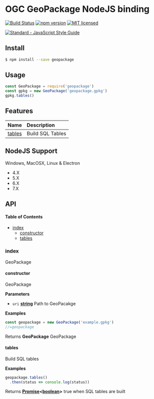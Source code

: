 # OGC GeoPackage NodeJS binding

[![Build Status](https://travis-ci.org/DenisCarriere/geopackage.svg?branch=master)](https://travis-ci.org/DenisCarriere/geopackage)
[![npm version](https://badge.fury.io/js/geopackage.svg)](https://badge.fury.io/js/geopackage)
[![MIT licensed](https://img.shields.io/badge/license-MIT-blue.svg)](https://raw.githubusercontent.com/DenisCarriere/geopackage/master/LICENSE)

<!-- Line Break -->

[![Standard - JavaScript Style Guide](https://cdn.rawgit.com/feross/standard/master/badge.svg)](https://github.com/feross/standard)

## Install

```bash
$ npm install --save geopackage
```

## Usage

```javascript
const GeoPackage = require('geopackage')
const gpkg = new GeoPackage('geopackage.gpkg')
gpkg.tables()
```

## Features

| Name              | Description      |
| ----------------- | :--------------- |
| [tables](#tables) | Build SQL Tables |

## NodeJS Support

Windows, MacOSX, Linux & Electron

-   4.X
-   5.X
-   6.X
-   7.X

## API

<!-- Generated by documentation.js. Update this documentation by updating the source code. -->

#### Table of Contents

-   [index](#index)
    -   [constructor](#constructor)
    -   [tables](#tables)

### index

GeoPackage

#### constructor

GeoPackage

**Parameters**

-   `uri` **[string](https://developer.mozilla.org/en-US/docs/Web/JavaScript/Reference/Global_Objects/String)** Path to GeoPacakge

**Examples**

```javascript
const geopackage = new GeoPackage('example.gpkg')
//=geopackage
```

Returns **GeoPackage** GeoPackage

#### tables

Build SQL tables

**Examples**

```javascript
geopackage.tables()
  .then(status => console.log(status))
```

Returns **[Promise](https://developer.mozilla.org/en-US/docs/Web/JavaScript/Reference/Global_Objects/Promise)&lt;[boolean](https://developer.mozilla.org/en-US/docs/Web/JavaScript/Reference/Global_Objects/Boolean)>** true when SQL tables are built
